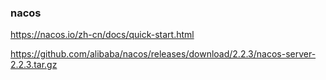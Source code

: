 
### nacos

https://nacos.io/zh-cn/docs/quick-start.html

https://github.com/alibaba/nacos/releases/download/2.2.3/nacos-server-2.2.3.tar.gz

